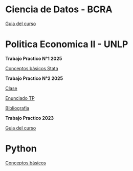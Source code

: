 # Ciencia de Datos - BCRA

[Guia del curso](https://msangia.github.io/CienciaDatos/index.html "Guia completa.")

# Politica Economica II - UNLP

**Trabajo Practico N°1 2025** 

[Conceptos básicos Stata](https://msangia.github.io/Stata/clase2025.html "Guia TP N°1.")

**Trabajo Practico N°2 2025** 

[Clase]()

[Enunciado TP]()

[Bibliografia]()

**Trabajo Practico 2023** 

[Guia del curso](https://msangia.github.io/NotasTP/index.html "Guia completa.")    

# Python

[Conceptos básicos](https://msangia.github.io/Python/python_new.html "Pagina en desarrollo.")   

